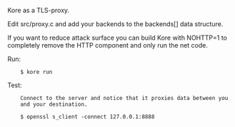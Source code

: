 Kore as a TLS-proxy.

Edit src/proxy.c and add your backends to the backends[] data structure.

If you want to reduce attack surface you can build Kore with NOHTTP=1 to
completely remove the HTTP component and only run the net code.

Run:
```
	$ kore run
```

Test:
```
	Connect to the server and notice that it proxies data between you
	and your destination.

	$ openssl s_client -connect 127.0.0.1:8888
```
